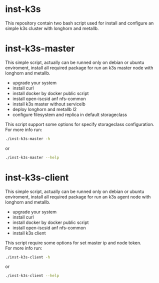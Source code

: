 # inst-k3s
This repository contain two bash script used for install and configure an simple k3s cluster with longhorn and metallb.

# inst-k3s-master
This simple script, actually can be runned only on debian or ubuntu enviroment, install all required package for run an k3s master node with longhorn and metallb.

- upgrade your system
- install curl
- install docker by docker public script
- install open-iscsid anf nfs-common
- install k3s master without servicelb
- deploy longhorn and metallb l2
- configure filesystem and replica in default storageclass

This script support some options for specify storageclass configuration. \
For more info run:

```bash
./inst-k3s-master -h
```

or

```bash
./inst-k3s-master --help
```
# inst-k3s-client
This simple script, actually can be runned only on debian or ubuntu enviroment, install all required package for run an k3s agent node with longhorn and metallb.

- upgrade your system
- install curl
- install docker by docker public script
- install open-iscsid anf nfs-common
- install k3s client

This script require some options for set master ip and node token. \
For more info run:

```bash
./inst-k3s-client -h
```

or

```bash
./inst-k3s-client --help
```
